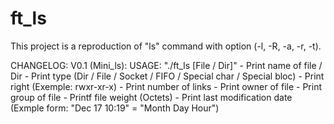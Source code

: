 # ft_ls
This project is a reproduction of "ls" command with option (-l, -R, -a, -r, -t).

CHANGELOG:
  V0.1 (Mini_ls):
  USAGE: "./ft_ls [File / Dir]"
    - Print name of file / Dir
    - Print type (Dir / File / Socket / FIFO / Special char / Special bloc)
    - Print right (Exemple: rwxr-xr-x)
    - Print number of links
    - Print owner of file
    - Print group of file
    - Printf file weight (Octets)
    - Print last modification date (Exmple form: "Dec 17 10:19" = "Month Day Hour")
